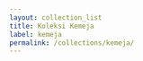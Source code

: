 ```yaml
---
layout: collection_list
title: Koleksi Kemeja
label: kemeja
permalink: /collections/kemeja/
---
```

